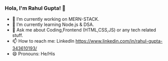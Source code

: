 ### Hola, I'm Rahul Gupta! 👋


- 🔭 I’m currently working on  MERN-STACK.
- 🌱 I’m currently learning Node.js & DSA.   
- 💬 Ask me about Coding,Frontend (HTML,CSS,JS) or any tech related stuff.
- 📫 How to reach me: LinkedIn https://www.linkedin.com/in/rahul-gupta-343610193/
- 😄 Pronouns: He/His


